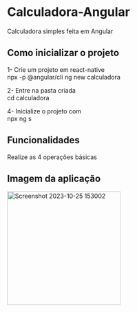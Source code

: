 # Calculadora-Angular
Calculadora simples feita em Angular

<h2>Como inicializar o projeto</h2>

1- Crie um projeto em react-native <br>
npx -p @angular/cli ng new calculadora 

2- Entre na pasta criada <br>
cd calculadora

4- Inicialize o projeto com<br>
npx ng s

## Funcionalidades
Realize as 4 operações básicas

<h2>Imagem da aplicação</h2>

<img width="263" alt="Screenshot 2023-10-25 153002" src="https://github.com/Guilherme3712/Calculadora-Angular/assets/128616640/8da66299-4da1-4488-820b-1d5f001b7f7e">
